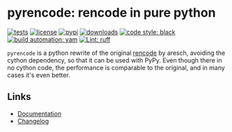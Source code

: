 # pyrencode: rencode in pure python

[![tests][test_badge]][test_url]
[![license][licence_badge]][licence_url]
[![pypi][pypi_badge]][pypi_url]
[![downloads][pepy_badge]][pepy_url]
[![code style: black][black_badge]][black_url]
[![build automation: yam][yam_badge]][yam_url]
[![Lint: ruff][ruff_badge]][ruff_url]

`pyrencode` is a python rewrite of the original
[rencode](https://github.com/aresch/rencode) by aresch, avoiding the
cython dependency, so that it can be used with PyPy. Even though there
in no cython code, the performance is comparable to the original, and in
many cases it\'s even better.

## Links

-   [Documentation]
-   [Changelog]

[test_badge]: https://github.com/spapanik/pyrencode/actions/workflows/tests.yml/badge.svg
[test_url]: https://github.com/spapanik/pyrencode/actions/workflows/tests.yml
[licence_badge]: https://img.shields.io/badge/License-LGPL_v3-blue.svg
[licence_url]: https://github.com/spapanik/pyrencode/blob/main/docs/LICENSE.md
[pypi_badge]: https://img.shields.io/pypi/v/pyrencode
[pypi_url]: https://pypi.org/project/pyrencode
[pepy_badge]: https://pepy.tech/badge/pyrencode
[pepy_url]: https://pepy.tech/project/pyrencode
[black_badge]: https://img.shields.io/badge/code%20style-black-000000.svg
[black_url]: https://github.com/psf/black
[yam_badge]: https://img.shields.io/badge/build%20automation-yamk-success
[yam_url]: https://github.com/spapanik/yamk
[ruff_badge]: https://img.shields.io/endpoint?url=https://raw.githubusercontent.com/charliermarsh/ruff/main/assets/badge/v1.json
[ruff_url]: https://github.com/charliermarsh/ruff
[Documentation]: https://pyrencode.readthedocs.io/en/stable/
[Changelog]: https://github.com/spapanik/pyrencode/blob/main/docs/CHANGELOG.md
